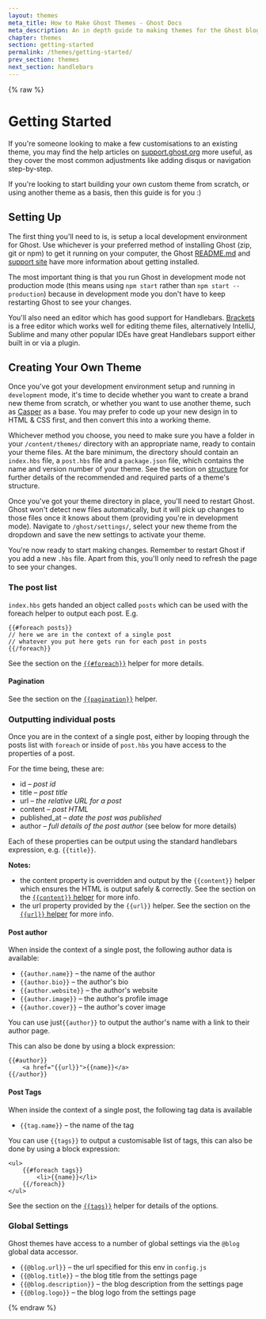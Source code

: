 ```yaml
---
layout: themes
meta_title: How to Make Ghost Themes - Ghost Docs
meta_description: An in depth guide to making themes for the Ghost blogging platform. Everything you need to know to build themes for Ghost.
chapter: themes
section: getting-started
permalink: /themes/getting-started/
prev_section: themes
next_section: handlebars
---
```



{% raw %}

# Getting Started

If you're someone looking to make a few customisations to an existing theme, you may find the help articles on [support.ghost.org](http://support.ghost.org/themes) more useful, as they cover the most common adjustments like adding disqus or navigation step-by-step.

If you're looking to start building your own custom theme from scratch, or using another theme as a basis, then this guide is for you :)

## Setting Up

The first thing you'll need to is, is setup a local development environment for Ghost. Use whichever is your preferred method of installing Ghost (zip, git or npm) to get it running on your computer, the Ghost [README.md](https://github.com/TryGhost/Ghost) and [support site](http://support.ghost.org/installation) have more information about getting installed.

The most important thing is that you run Ghost in development mode not production mode (this means using `npm start` rather than `npm start --production`) because in development mode you don't have to keep restarting Ghost to see your changes.

You'll also need an editor which has good support for Handlebars. [Brackets](http://brackets.io) is a free editor which works well for editing theme files, alternatively IntelliJ, Sublime and many other popular IDEs have great Handlebars support either built in or via a plugin.

## Creating Your Own Theme

Once you've got your development environment setup and running in `development` mode, it's time to decide whether you want to create a brand new theme from scratch, or whether you want to use another theme, such as [Casper](https://github.com/TryGhost/Ghost) as a base. You may prefer to code up your new design in to HTML & CSS first, and then convert this into a working theme.

Whichever method you choose, you need to make sure you have a folder in your `/content/themes/` directory with an appropriate name, ready to contain your theme files. At the bare minimum, the directory should contain an `index.hbs` file, a `post.hbs` file and a `package.json` file, which contains the name and version number of your theme.  See the section on [structure](/themes/structure) for further details of the recommended and required parts of a theme's structure.

Once you've got your theme directory in place, you'll need to restart Ghost. Ghost won't detect new files automatically, but it will pick up changes to those files once it knows about them (providing you're in development mode). Navigate to `/ghost/settings/`, select your new theme from the dropdown and save the new settings to activate your theme.

You're now ready to start making changes. Remember to restart Ghost if you add a new `.hbs` file. Apart from this, you'll only need to refresh the page to see your changes.


### The post list

<code class="path">index.hbs</code> gets handed an object called `posts` which can be used with the foreach helper to output each post. E.g.

```
{{#foreach posts}}
// here we are in the context of a single post
// whatever you put here gets run for each post in posts
{{/foreach}}
```

See the section on the [`{{#foreach}}`](#foreach-helper) helper for more details.

#### Pagination

See the section on the [`{{pagination}}`](#pagination-helper) helper.

### Outputting individual posts

Once you are in the context of a single post, either by looping through the posts list with `foreach` or inside of <code class="path">post.hbs</code> you have access to the properties of a post.

For the time being, these are:

*   id – *post id*
*   title – *post title*
*   url – *the relative URL for a post*
*   content – *post HTML*
*   published_at – *date the post was published*
*   author – *full details of the post author* (see below for more details)

Each of these properties can be output using the standard handlebars expression, e.g. `{{title}}`.

<div class="note">
  <p>
    <strong>Notes:</strong> <ul>
      <li>
        the content property is overridden and output by the <code>{{content}}</code> helper which ensures the HTML is output safely & correctly. See the section on the <a href="#content-helper"><code>{{content}}</code> helper</a> for more info.
      </li>
      <li>
        the url property provided by the <code>{{url}}</code> helper. See the section on the <a href="#url-helper"><code>{{url}}</code> helper</a> for more info.
      </li>
    </ul>
  </p>
</div>

#### Post author

When inside the context of a single post, the following author data is available:

*   `{{author.name}}` – the name of the author
*   `{{author.bio}}` – the author's bio
*   `{{author.website}}` – the author's website
*   `{{author.image}}` – the author's profile image
*   `{{author.cover}}` – the author's cover image

You can use just`{{author}}` to output the author's name with a link to their author page.

This can also be done by using a block expression:

```
{{#author}}
    <a href="{{url}}">{{name}}</a>
{{/author}}
```

#### Post Tags

When inside the context of a single post, the following tag data is available

*   `{{tag.name}}` – the name of the tag

You can use `{{tags}}` to output a customisable list of tags, this can also be done by using a block expression:

```
<ul>
    {{#foreach tags}}
        <li>{{name}}</li>
    {{/foreach}}
</ul>
```

See the section on the [`{{tags}}`](#tags-helper) helper for details of the options.

### Global Settings

Ghost themes have access to a number of global settings via the `@blog` global data accessor.

*   `{{@blog.url}}` – the url specified for this env in <code class="path">config.js</code>
*   `{{@blog.title}}` – the blog title from the settings page
*   `{{@blog.description}}` – the blog description from the settings page
*   `{{@blog.logo}}` – the blog logo from the settings page



{% endraw %}